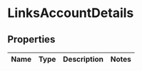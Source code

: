# LinksAccountDetails

## Properties
Name | Type | Description | Notes
------------ | ------------- | ------------- | -------------
